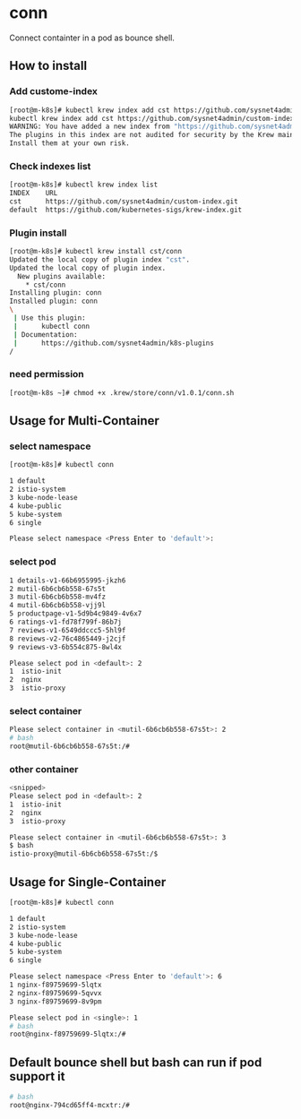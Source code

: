 # conn
Connect containter in a pod as bounce shell.

## How to install 

### Add custome-index
```sh
[root@m-k8s]# kubectl krew index add cst https://github.com/sysnet4admin/custom-index.git
kubectl krew index add cst https://github.com/sysnet4admin/custom-index.git
WARNING: You have added a new index from "https://github.com/sysnet4admin/custom-index.git"
The plugins in this index are not audited for security by the Krew maintainers.
Install them at your own risk.
```

### Check indexes list 
```sh
[root@m-k8s]# kubectl krew index list 
INDEX    URL
cst      https://github.com/sysnet4admin/custom-index.git
default  https://github.com/kubernetes-sigs/krew-index.git
```

### Plugin install
```sh
[root@m-k8s]# kubectl krew install cst/conn
Updated the local copy of plugin index "cst".
Updated the local copy of plugin index.
  New plugins available:
    * cst/conn
Installing plugin: conn
Installed plugin: conn
\
 | Use this plugin:
 |      kubectl conn
 | Documentation:
 |      https://github.com/sysnet4admin/k8s-plugins
/
```

### need permission

```sh  
[root@m-k8s ~]# chmod +x .krew/store/conn/v1.0.1/conn.sh
```


## Usage for Multi-Container 

### select namespace
```sh
[root@m-k8s]# kubectl conn

1 default
2 istio-system
3 kube-node-lease
4 kube-public
5 kube-system
6 single

Please select namespace <Press Enter to 'default'>:
```

### select pod  
```sh
1 details-v1-66b6955995-jkzh6
2 mutil-6b6cb6b558-67s5t
3 mutil-6b6cb6b558-mv4fz
4 mutil-6b6cb6b558-vjj9l
5 productpage-v1-5d9b4c9849-4v6x7
6 ratings-v1-fd78f799f-86b7j
7 reviews-v1-6549ddccc5-5hl9f
8 reviews-v2-76c4865449-j2cjf
9 reviews-v3-6b554c875-8wl4x

Please select pod in <default>: 2
1  istio-init
2  nginx
3  istio-proxy
```

### select container 
```sh
Please select container in <mutil-6b6cb6b558-67s5t>: 2
# bash
root@mutil-6b6cb6b558-67s5t:/#

```

### other container 
```sh
<snipped>
Please select pod in <default>: 2
1  istio-init
2  nginx
3  istio-proxy

Please select container in <mutil-6b6cb6b558-67s5t>: 3
$ bash
istio-proxy@mutil-6b6cb6b558-67s5t:/$
```

## Usage for Single-Container 
```sh
[root@m-k8s]# kubectl conn

1 default
2 istio-system
3 kube-node-lease
4 kube-public
5 kube-system
6 single

Please select namespace <Press Enter to 'default'>: 6
1 nginx-f89759699-5lqtx
2 nginx-f89759699-5qvvx
3 nginx-f89759699-8v9pm

Please select pod in <single>: 1
# bash
root@nginx-f89759699-5lqtx:/#
```


## Default bounce shell but bash can run if pod support it 
```sh
# bash
root@nginx-794cd65ff4-mcxtr:/#
```
